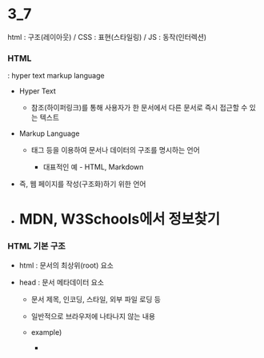 # 3_7

html : 구조(레이아웃) / CSS : 표현(스타일링) / JS : 동작(인터렉션)

### HTML

: hyper text markup language

- Hyper Text
  
  - 참조(하이퍼링크)를 통해 사용자가 한 문서에서 다른 문서로 즉시 접근할 수 있는 텍스트

- Markup Language
  
  - 태그 등을 이용하여 문서나 데이터의 구조를 명시하는 언어
    
    - 대표적인 예 - HTML, Markdown

- 즉, 웹 페이지를 작성(구조화)하기 위한 언어

- # MDN, W3Schools에서 정보찾기

### HTML 기본 구조

- html : 문서의 최상위(root) 요소

- head : 문서 메타데이터 요소
  
  - 문서 제목, 인코딩, 스타일, 외부 파일 로딩 등
  
  - 일반적으로 브라우저에 나타나지 않는 내용
  
  - example)
    
    - <title> : 브라우저 상단 타이틀
    
    - <link> : 외부 리소스 연결 요소 (CSS 파일 등)
    
    - <style> : CSS 직접 작성
    
    ![](assets/2023-03-07-09-20-53-image.png)

- body : 문서 본문 요소
  
  - 실제 화면 구성과 관련된 내용

- 요소(element)
  
  - `<h1>` contents `</h1>`
  
  - HTML의 요소는 태그와 내용(contents)으로 구성되어 있다.
  
  - 열었으면 닫아야하며 모든 내용은 태그로 감싸져 있어야 한다.
  
  - HTML 요소는 시작 태그와 종료 태그 그리고 태그 사이에 위치한 내용으로 구성
    
    - 태그(element, 요소)는 컨텐츠(내용)를 감싸는 것으로 그 정보의 성격과 의미를 정의
  
  - 내용이 없는 태그들
    
    - br, hr, img, input, link, meta
  
  - 요소는 중첩(nestsed)될 수 있음
    
    - 요소의 중첩을 통해 하나의 문서를 구조화
    
    - 여는 태그와 닫는 태그의 쌍을 잘 확인해야함
      
      - 오류를 반환하는 것이 아닌 그냥 레이아웃이 깨진 상태로 출력되기 때문에, 디버깅이 힘들어 질 수 있음.

- 속성(attribute)
  
  - `<a href(속성명) = "https://google.com"(속성값)></a>`
  
  - 각 태그별로 사용할 수 있는 속성이 다르다.
  
  - 속성은 속성명과 속성값으로 이루어져 있다.
  
  - 속성을 작성할 때 공백은 없어야하며 `""`만을 이용한다.
  
  - 속성을 통해 태그의 부가적인 정보를 설정할 수 있음
  
  - 요소는 속성을 가질 수 있으며, 경로나 크기와 같은 추가적인 정보를 제공
  
  - 요소의 시작 태그에 작성하며 보통 이름과 값이 하나의 쌍으로 존재
  
  - 태그와 상관없이 사용 가능한 속성(HTML Global Attribute)들도 있음
  
  - ### HTML Global Attribute
    
    - 모든 HTML 요소가 공통으로 사용할 수 있는 대표적인 속성
      
      - (몇몇 요소에는 아무 효과가 없을 수 있음)
      
      - id : 문서 전체에서 유일한 고유 식별자 지정
      
      - class : 공백으로 구분된 해당 요소의 클래스의 목록 (CSS, JS에서 요소를 선택하거나 접근)
      
      - style : inline 스타일
      
      ![](assets/2023-03-07-09-29-22-image.png)

### HTML 텍스트 요소

![](assets/2023-03-07-09-51-39-image.png)

### HTML 그룹 컨텐츠

![](assets/2023-03-07-09-52-23-image.png)

- form
  
  - `<form>`은 사용자의 정보(데이터)를 제출하기 위한 영역

- input
  
  - 다양한 타입을 가지는 입력 데이터 유형과 위젯이 제공됨
  
  - `<input>` 대표적인 속성
  
  - 장고에서
  
  ![](assets/2023-03-07-10-06-52-image.png)

- input label
  
  - label을 클릭하여 input 자체의 초점을 맞추거나 활성화 시킬 수 있음
    
    - 사용자는 선택할 수 있는 영역이 늘어나 웹 / 모바일(터치) 환경에서 편하게 사용할 수 있음
    
    - label과 input 입력의 관계가 시각적 뿐만 아니라 화면리더기에서도 label을 읽어 쉽게 내용을 확인할 수 있도록 함
    
    ![](assets/2023-03-07-10-09-52-image.png)

### CSS

cascading style sheets

- 구문
  
  - h1 {
    
        color : blue; (선언(declaration))
        font-size : 15px; ( 속성 : 값 )
    
    }

- CSS 구문은 선택자를 통해 스타일을 지정할 HTML 요소를 선택

- 중괄호 안에서는 속성과 값, 하나의 쌍으로 이루어진 선언을 진행

- 각 쌍은 선택한 요소의 속성, 속성에 부여할 값을 의미.
  
  - 속성 (property) : 어떤 스타일 기능을 변경할지 결정
  
  - 값 (value) : 어떻게 스타일 기능을 변경할지 결정

- 정의 방법
  
  - 인라인(inline)
  
  - 내부 참조(embedding) - `<style>`
  
  - 외부 참조(link file) - 분리된 CSS 파일

- 선택자 정리
  
  - 요소 선택자
    
    - HTML 태그를 직접 선택
  
  - 클래스 선택자
    
    - 마침표(.)문자로 시작하며, 해당 클래스가 적용된 항목을 선택
  
  - 아이디 선택자
    
    - `#` 문자로 시작하며, 해당 아이디가 적용된 항목을 선택
    
    - 일반적으로 하나의 문서에 1번만 사용. 여러 번 사용해도 동작하지만, 단일 id를 사용하는 것을 권장

- 적용 우선순위
  
  - 중요도 - 사용시 주의
    
    - !important
  
  - 우선순위 (specificity)
    
    - inline > id > class, attribute > element
    
    - css파일에서 같은 순위가 있다면 아래에 있는 것이 나중에 적용됨

### CSS 상속

- CSS는 상속을 통해 부모 요소의 속성을 자식에게 상속한다.
  
  - 속성(property) 중에는 상속이 되는 것과 되지 않는 것들이 있다.
  
  - 상속되는 것 예시
    
    - ex) text 관련 요소(font, color, text-align), opacity, visibility 등
  
  - 상속되지 않는 것 예시
    
    - ex) Box model 관련 요소(width, height, margin, padding, border, box-sizing, display), position 관련 요소(position, top/right/bottom/left, z-index 등)

[[VSCode]유용한 단축키 모음](https://inpa.tistory.com/entry/VS-Code-%E2%8F%B1%EF%B8%8F-%EC%9C%A0%EC%9A%A9%ED%95%9C-%EB%8B%A8%EC%B6%95%ED%82%A4-%EC%A0%95%EB%A6%AC)
